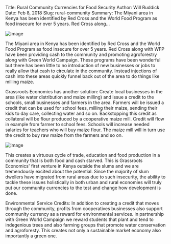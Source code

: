 Title: Rural Community Currencies for Food Security
Author: Will Ruddick
Date: Feb 8, 2018
Slug: rural-community
Summary: The Miyani area in Kenya has been identified by Red Cross and the World Food Program as food insecure for over 5 years. Red Cross along...

![image](images/blog/rural-community1.webp)

The Miyani area in Kenya has been identified by Red Cross and the World
Food Program as food insecure for over 5 years. Red Cross along with WFP
have been providing cash to the community and promoting agroforestry
along with Green World Campaign. These programs have been wonderful but
there has been little to no introduction of new businesses or jobs to
really allow that cash to circulate in the community. Instead injections
of cash into these areas quickly funnel back out of the area to do
things like milling maize.

Grassroots Economics has another solution: Create local businesses in
the area (like water distribution and maize milling) and issue a credit
to the schools, small businesses and farmers in the area. Farmers will
be issued a credit that can be used for school fees, milling their
maize, sending their kids to day care, collecting water and so on.
Backstopping this credit as collateral will be flour produced by a
cooperative maize mill. Credit will flow in example from farmer to
school fees. Schools will increase needed salaries for teachers who will
buy maize flour. The maize mill will in turn use the credit to buy raw
maize from the farmers and so on.

![image](images/blog/rural-community34.webp)

This creates a virtuous cycle of trade, education and food production in
a community that is both food and cash starved. This is Grassroots
Economics' first venture in Kenya outside the slums and we are
tremendously excited about the potential. Since the majority of slum
dwellers have migrated from rural areas due to such insecurity, the
ability to tackle these issues holistically in both urban and rural
economies will truly put our community currencies to the test and change
how development is done.

Environmental Service Credits: In addition to creating a credit that
moves through the community, profits from cooperatives businesses also
support community currency as a reward for environmental services. in
partnership with Green World Campaign we reward students that plant and
tend to indegenious trees and also farming groups that promote water
conservation and agroforesty. This creates not only a sustainable market
economy also importantly a green one.


